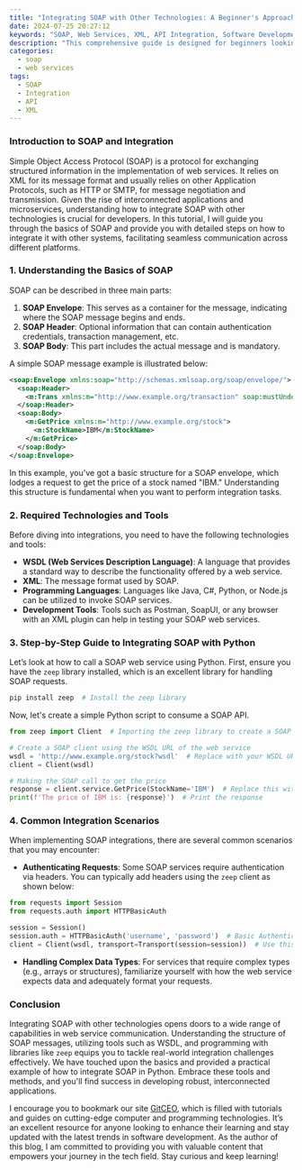 ```yaml
---
title: "Integrating SOAP with Other Technologies: A Beginner's Approach"
date: 2024-07-25 20:27:12
keywords: "SOAP, Web Services, XML, API Integration, Software Development"
description: "This comprehensive guide is designed for beginners looking to understand how to integrate SOAP with various technologies. Learn what SOAP is, how it operates, and the steps involved in integrating it with other systems. The tutorial covers the fundamental concepts behind SOAP, provides actionable code examples, and explores related technologies that enhance its functionality for modern web applications. By mastering these skills, you'll improve your ability to develop and maintain sophisticated software solutions that interconnect with different platforms efficiently. With our detailed instructions, you’ll grasp the nuances of SOAP and API integrations, ensuring you're well-prepared for real-world application in software development projects."
categories:
  - soap
  - web services
tags:
  - SOAP
  - Integration
  - API
  - XML
---
```


### Introduction to SOAP and Integration

Simple Object Access Protocol (SOAP) is a protocol for exchanging structured information in the implementation of web services. It relies on XML for its message format and usually relies on other Application Protocols, such as HTTP or SMTP, for message negotiation and transmission. Given the rise of interconnected applications and microservices, understanding how to integrate SOAP with other technologies is crucial for developers. In this tutorial, I will guide you through the basics of SOAP and provide you with detailed steps on how to integrate it with other systems, facilitating seamless communication across different platforms. 

<!-- more -->

### 1. Understanding the Basics of SOAP

SOAP can be described in three main parts: 

1. **SOAP Envelope**: This serves as a container for the message, indicating where the SOAP message begins and ends.
2. **SOAP Header**: Optional information that can contain authentication credentials, transaction management, etc.
3. **SOAP Body**: This part includes the actual message and is mandatory.

A simple SOAP message example is illustrated below:

```xml
<soap:Envelope xmlns:soap="http://schemas.xmlsoap.org/soap/envelope/">
  <soap:Header>
    <m:Trans xmlns:m="http://www.example.org/transaction" soap:mustUnderstand="1">12345</m:Trans>
  </soap:Header>
  <soap:Body>
    <m:GetPrice xmlns:m="http://www.example.org/stock">
      <m:StockName>IBM</m:StockName>
    </m:GetPrice>
  </soap:Body>
</soap:Envelope>
```
In this example, you've got a basic structure for a SOAP envelope, which lodges a request to get the price of a stock named "IBM." Understanding this structure is fundamental when you want to perform integration tasks.

### 2. Required Technologies and Tools

Before diving into integrations, you need to have the following technologies and tools:

- **WSDL (Web Services Description Language)**: A language that provides a standard way to describe the functionality offered by a web service.
- **XML**: The message format used by SOAP.
- **Programming Languages**: Languages like Java, C#, Python, or Node.js can be utilized to invoke SOAP services.
- **Development Tools**: Tools such as Postman, SoapUI, or any browser with an XML plugin can help in testing your SOAP web services.

### 3. Step-by-Step Guide to Integrating SOAP with Python

Let’s look at how to call a SOAP web service using Python. First, ensure you have the `zeep` library installed, which is an excellent library for handling SOAP requests.

```bash
pip install zeep  # Install the zeep library
```

Now, let's create a simple Python script to consume a SOAP API.

```python
from zeep import Client  # Importing the zeep library to create a SOAP client

# Create a SOAP client using the WSDL URL of the web service
wsdl = 'http://www.example.org/stock?wsdl'  # Replace with your WSDL URL
client = Client(wsdl)

# Making the SOAP call to get the price
response = client.service.GetPrice(StockName='IBM')  # Replace this with correct method call
print(f'The price of IBM is: {response}')  # Print the response
```

### 4. Common Integration Scenarios

When implementing SOAP integrations, there are several common scenarios that you may encounter:

- **Authenticating Requests**: Some SOAP services require authentication via headers. You can typically add headers using the `zeep` client as shown below:

```python
from requests import Session
from requests.auth import HTTPBasicAuth

session = Session()
session.auth = HTTPBasicAuth('username', 'password')  # Basic Authentication
client = Client(wsdl, transport=Transport(session=session))  # Use this session in your client
```

- **Handling Complex Data Types**: For services that require complex types (e.g., arrays or structures), familiarize yourself with how the web service expects data and adequately format your requests.

### Conclusion

Integrating SOAP with other technologies opens doors to a wide range of capabilities in web service communication. Understanding the structure of SOAP messages, utilizing tools such as WSDL, and programming with libraries like `zeep` equips you to tackle real-world integration challenges effectively. We have touched upon the basics and provided a practical example of how to integrate SOAP in Python. Embrace these tools and methods, and you'll find success in developing robust, interconnected applications.

I encourage you to bookmark our site [GitCEO](https://gitceo.com), which is filled with tutorials and guides on cutting-edge computer and programming technologies. It’s an excellent resource for anyone looking to enhance their learning and stay updated with the latest trends in software development. As the author of this blog, I am committed to providing you with valuable content that empowers your journey in the tech field. Stay curious and keep learning!